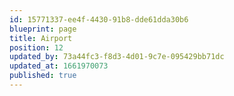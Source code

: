 ```yaml
---
id: 15771337-ee4f-4430-91b8-dde61dda30b6
blueprint: page
title: Airport
position: 12
updated_by: 73a44fc3-f8d3-4d01-9c7e-095429bb71dc
updated_at: 1661970073
published: true
---
```

